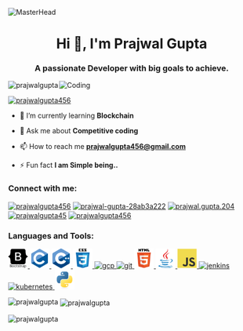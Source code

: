![MasterHead](https://mir-s3-cdn-cf.behance.net/project_modules/max_1200/54b6c068097599.5b50bca476b9b.gif)
<h1 align="center">Hi 👋, I'm Prajwal Gupta</h1>
<h3 align="center">A passionate Developer with big goals to achieve.</h3>
<img align="right" alt="Coding" width="400" src="https://media.tenor.com/qJ5evVs-_uUAAAAC/coding.gif">

<p align="left"> <img src="https://komarev.com/ghpvc/?username=prajwalgupta&label=Profile%20views&color=0e75b6&style=flat" alt="prajwalgupta" /> </p>

<p align="left"> <a href="https://twitter.com/_0xStranger" target="blank"><img src="https://img.shields.io/twitter/follow/prajwalgupta456?logo=twitter&style=for-the-badge" alt="prajwalgupta456" /></a> </p>

- 🌱 I’m currently learning **Blockchain**

- 💬 Ask me about **Competitive coding**

- 📫 How to reach me **prajwalgupta456@gmail.com**

- ⚡ Fun fact **I am Simple being..**



<h3 align="left">Connect with me:</h3>
<p align="left">
<a href="https://twitter.com/prajwalgupta456" target="blank"><img align="center" src="https://raw.githubusercontent.com/rahuldkjain/github-profile-readme-generator/master/src/images/icons/Social/twitter.svg" alt="prajwalgupta456" height="30" width="40" /></a>
<a href="https://linkedin.com/in/prajwal-gupta-28ab3a222" target="blank"><img align="center" src="https://raw.githubusercontent.com/rahuldkjain/github-profile-readme-generator/master/src/images/icons/Social/linked-in-alt.svg" alt="prajwal-gupta-28ab3a222" height="30" width="40" /></a>
<a href="https://instagram.com/prajwal.gupta.204" target="blank"><img align="center" src="https://raw.githubusercontent.com/rahuldkjain/github-profile-readme-generator/master/src/images/icons/Social/instagram.svg" alt="prajwal.gupta.204" height="30" width="40" /></a>
<a href="https://www.codechef.com/users/prajwalgupta45" target="blank"><img align="center" src="https://cdn.jsdelivr.net/npm/simple-icons@3.1.0/icons/codechef.svg" alt="prajwalgupta45" height="30" width="40" /></a>
<a href="https://www.hackerrank.com/prajwalgupta456" target="blank"><img align="center" src="https://raw.githubusercontent.com/rahuldkjain/github-profile-readme-generator/master/src/images/icons/Social/hackerrank.svg" alt="prajwalgupta456" height="30" width="40" /></a>
</p>

<h3 align="left">Languages and Tools:</h3>
<p align="left"> <a href="https://getbootstrap.com" target="_blank" rel="noreferrer"> <img src="https://raw.githubusercontent.com/devicons/devicon/master/icons/bootstrap/bootstrap-plain-wordmark.svg" alt="bootstrap" width="40" height="40"/> </a> <a href="https://www.cprogramming.com/" target="_blank" rel="noreferrer"> <img src="https://raw.githubusercontent.com/devicons/devicon/master/icons/c/c-original.svg" alt="c" width="40" height="40"/> </a> <a href="https://www.w3schools.com/cpp/" target="_blank" rel="noreferrer"> <img src="https://raw.githubusercontent.com/devicons/devicon/master/icons/cplusplus/cplusplus-original.svg" alt="cplusplus" width="40" height="40"/> </a> <a href="https://www.w3schools.com/css/" target="_blank" rel="noreferrer"> <img src="https://raw.githubusercontent.com/devicons/devicon/master/icons/css3/css3-original-wordmark.svg" alt="css3" width="40" height="40"/> </a> <a href="https://cloud.google.com" target="_blank" rel="noreferrer"> <img src="https://www.vectorlogo.zone/logos/google_cloud/google_cloud-icon.svg" alt="gcp" width="40" height="40"/> </a> <a href="https://git-scm.com/" target="_blank" rel="noreferrer"> <img src="https://www.vectorlogo.zone/logos/git-scm/git-scm-icon.svg" alt="git" width="40" height="40"/> </a> <a href="https://www.w3.org/html/" target="_blank" rel="noreferrer"> <img src="https://raw.githubusercontent.com/devicons/devicon/master/icons/html5/html5-original-wordmark.svg" alt="html5" width="40" height="40"/> </a> <a href="https://www.java.com" target="_blank" rel="noreferrer"> <img src="https://raw.githubusercontent.com/devicons/devicon/master/icons/java/java-original.svg" alt="java" width="40" height="40"/> </a> <a href="https://developer.mozilla.org/en-US/docs/Web/JavaScript" target="_blank" rel="noreferrer"> <img src="https://raw.githubusercontent.com/devicons/devicon/master/icons/javascript/javascript-original.svg" alt="javascript" width="40" height="40"/> </a> <a href="https://www.jenkins.io" target="_blank" rel="noreferrer"> <img src="https://www.vectorlogo.zone/logos/jenkins/jenkins-icon.svg" alt="jenkins" width="40" height="40"/> </a> <a href="https://kubernetes.io" target="_blank" rel="noreferrer"> <img src="https://www.vectorlogo.zone/logos/kubernetes/kubernetes-icon.svg" alt="kubernetes" width="40" height="40"/> </a> <a href="https://www.python.org" target="_blank" rel="noreferrer"> <img src="https://raw.githubusercontent.com/devicons/devicon/master/icons/python/python-original.svg" alt="python" width="40" height="40"/> </a> </p>

<p><img align="left" src="https://github-readme-stats-sigma-five.vercel.app/api/top-langs?username=prajwalgupta&show_icons=true&locale=en&layout=compact" alt="prajwalgupta" /></p>

<p>&nbsp;<img align="center" src="https://github-readme-stats-sigma-five.vercel.app/api?username=prajwalgupta&show_icons=true&locale=en" alt="prajwalgupta" /></p>

<p><img align="center" src="https://github-readme-streak-stats.herokuapp.com/?user=prajwalgupta&" alt="prajwalgupta" /></p>
